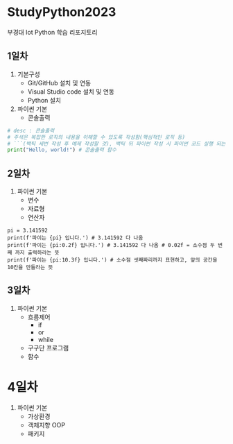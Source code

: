 # StudyPython2023
부경대 Iot Python 학습 리포지토리

## 1일차
1. 기본구성
    - Git/GitHub 설치 및 연동
    - Visual Studio code 설치 및 연동
    - Python 설치
2. 파이썬 기본
    - 콘솔출력

```python
# desc : 콘솔출력 
# 주석은 복잡한 로직의 내용을 이해할 수 있도록 작성함(핵심적인 로직 등)
# ```(백틱 세번 작성 후 예제 작성할 것), 백틱 뒤 파이썬 작성 시 파이썬 코드 실행 되는 것처럼 색이 보임. 이것을 깃허브에 올리게 되면 코드블럭이 생겨서 올라감
print("Hello, world!") # 콘솔출력 함수
```

## 2일차
1. 파이썬 기본
    - 변수
    - 자료형
    - 연산자

 ```
 pi = 3.141592
 print(f'파이는 {pi} 입니다.') # 3.141592 다 나옴
 print(f'파이는 {pi:0.2f} 입니다.') # 3.141592 다 나옴 # 0.02f = 소수점 두 번째 까지 출력하라는 뜻
 print(f'파이는 {pi:10.3f} 입니다.') # 소수점 셋째짜리까지 표현하고, 앞의 공간을 10칸을 만들라는 뜻
```

## 3일차
1. 파이썬 기본
    - 흐름제어
        - if
        - or
        - while
    - 구구단 프로그램
    - 함수

# 4일차
1. 파이썬 기본
    - 가상환경
    - 객체지향 OOP
    - 패키지
